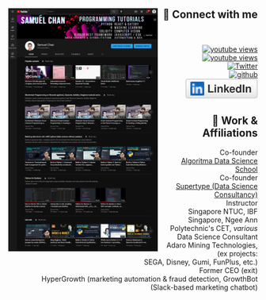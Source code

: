 <div id="toprow">
    <div align="left">
        <img align="left" width="60%" src="assets/yt_views.png">
    </div>
    <div align="right">
        <h2>🤝 Connect with me</h2>
        <br/>
        <dl>
        <dt>
        <a href="https://www.youtube.com/channel/UCzIxc8Vg53_ewaRIk3shBug?sub_confirmation=1">
        <img alt="youtube views" title="YouTube Views" alt="youtube views" src="https://img.shields.io/youtube/channel/views/UCzIxc8Vg53_ewaRIk3shBug?style=social"/></a> 
        </dt>
        <dt>
        <a href="https://www.youtube.com/channel/UCzIxc8Vg53_ewaRIk3shBug?sub_confirmation=1">
        <img alt="youtube views" title="YouTube Subscribers" alt="youtube subscribers" src="https://img.shields.io/youtube/channel/subscribers/UCzIxc8Vg53_ewaRIk3shBug?label=subscribe%20on%20youtube&style=social"/>
        </a>
        </dt>
        <dt>
            <a href="https://twitter.com/_onlyphantom">
                <img src="https://img.shields.io/twitter/follow/_onlyphantom?style=social" alt="Twitter">
            </a>
        </dt>
        <dt>
            <a href="https://github.com/onlyphantom">
                <img src="https://img.shields.io/github/followers/onlyphantom?style=social" alt="github">
            </a>
        </dt>
        <dt>
        <a href="https://www.linkedin.com/in/chansamuel/">
            <img src="assets/linkedin.svg" alt="LinkedIn">
        </a>
        </dt>
        </dl>
        <h2>💼 Work & Affiliations</h2>
        <dl>
        <dt>Co-founder</dt>
        <dd>
            <a href="https://algorit.ma">Algoritma Data Science School</a>
        </dd>
        <dt>Co-founder</dt>
        <dd>
            <a href="https://supertype.ai">Supertype (Data Science Consultancy)</a>
        </dd>
        <dt>Instructor</dt>
        <dd>
            Singapore NTUC, IBF Singapore, Ngee Ann Polytechnic's CET, <i>various</i>
        </dd>
        <dt>Data Science Consultant</dt>
        <dd>
            Adaro Mining Technologies, (ex projects: <br/> SEGA, Disney, Gumi, FunPlus, etc.)
        </dd>
        <dt>Former CEO (exit)</dt>
        <dd>
            HyperGrowth (marketing automation & fraud detection, GrowthBot (Slack-based marketing chatbot)
        </dd>
        </dl>
    </div>
</div>


